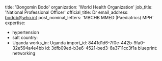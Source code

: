 title: 'Bongomin Bodo'
organization: 'World Health Organization'
job_title: 'National Professional Officer'
official_title: Dr
email_address: bodob@who.int
post_nominal_letters: 'MBCHB MMED (Paediatrics) MPH'
expertise:
  - hypertension
  - salt
country:
  - Uganda
works_in: Uganda
import_id: 8441d1d6-7f0e-442b-9fa0-32e594a4e4bb
id: 3dfb09ed-b3e6-4521-bed3-6a3711cc3f1a
blueprint: networking
